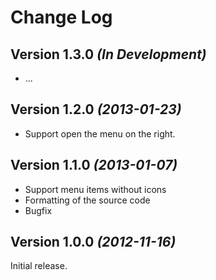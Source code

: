 Change Log
==========


Version 1.3.0 *(In Development)*
--------------------------------

 * ...


Version 1.2.0 *(2013-01-23)*
--------------------------------

 * Support open the menu on the right.


Version 1.1.0 *(2013-01-07)*
----------------------------

 * Support menu items without icons
 * Formatting of the source code
 * Bugfix


Version 1.0.0 *(2012-11-16)*
--------------------------

Initial release.
